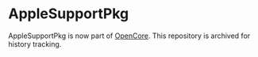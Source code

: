 AppleSupportPkg
===============

AppleSupportPkg is now part of [OpenCore](https://github.com/devicemanager/OpenCorePkg).
This repository is archived for history tracking.

